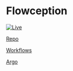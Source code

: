 # Flowception

[![Live](https://github.com/InvisiBug/flowception-website/actions/workflows/live.yaml/badge.svg)](https://github.com/InvisiBug/flowception-website/actions/workflows/live.yaml&kill_cache=1)

[Repo](https://github.com/InvisiBug/flowception-website)

[Workflows](https://github.com/InvisiBug/flowception-website/actions)

[Argo](https://192.168.1.61/applications/argocd/flowception-website)